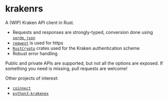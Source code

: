 krakenrs
========

A (WIP) Kraken API client in Rust.

- Requests and responses are strongly-typed, conversion done using [`serde_json`](https://docs.serde.rs/serde_json/)
- [`reqwest`](https://docs.rs/reqwest/0.11.0/reqwest/) is used for https
- [`RustCrypto`](https://docs.rs/hmac/0.10.1/hmac/) crates used for the Kraken authentication scheme
- Robust error handling

Public and private APIs are supported, but not all the options are exposed.
If something you need is missing, pull requests are welcome!

Other projects of interest:
- [`coinnect`](https://github.com/hugues31/coinnect)
- [`python3-krakenex`](https://github.com/veox/python3-krakenex)
